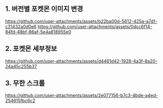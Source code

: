 ## 1. 버전별 포켓몬 이미지 변경
https://github.com/user-attachments/assets/b22ba00d-5612-425a-a7d1-c31432a0d0e6
https://github.com/user-attachments/assets/0dcc6f14-84fd-48bf-86af-5e4a818955e0

## 2. 포켓몬 세부정보
https://github.com/user-attachments/assets/d4461d42-1928-4a3f-8a20-24a45c255b37

## 3. 무한 스크롤
https://github.com/user-attachments/assets/2e077156-b7c3-4bde-a4ed-254615fbc6c2

